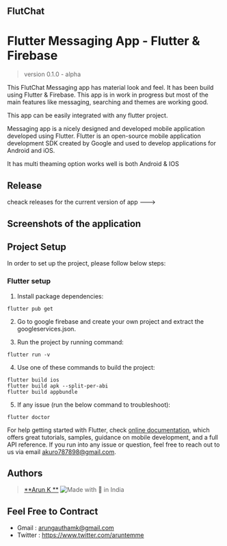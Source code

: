 ## FlutChat
# Flutter Messaging App - Flutter & Firebase

> version 0.1.0 - alpha

This FlutChat Messaging app has material look and feel. It has been build using Flutter & Firebase. This app is in work in progress but most of the main features like messaging, searching and themes are working good.

This app can be easily integrated with any flutter project.

Messaging app is a nicely designed and developed mobile application developed using Flutter. Flutter is an open-source mobile application development SDK created by Google and used to develop applications for Android and iOS.

It has multi theaming option works well is both Android & IOS


## Release
cheack releases for the current version of app --->

## Screenshots of the application 

## Project Setup

In order to set up the project, please follow below steps:

### Flutter setup

1. Install package dependencies:

```
flutter pub get
```

2. Go to google firebase and create your own project and extract the googleservices.json.


3. Run the project by running command:

```
flutter run -v
```

4. Use one of these commands to build the project:

```
flutter build ios
flutter build apk --split-per-abi
flutter build appbundle
```

5. If any issue (run the below command to troubleshoot):

```
flutter doctor
```

For help getting started with Flutter, check [online documentation](https://flutter.dev/docs), which offers great tutorials, samples, guidance on mobile development, and a full API reference. If you run into any issue or question, feel free to reach out to us via email akuro787898@gmail.com.


## Authors

>  [**Arun K **](https://github.com/aruntemme) 
![Made with 💛 in India](https://madewithlove.org.in/badge.svg)

## Feel Free to Contract

* Gmail : arungauthamk@gmail.com
* Twitter : https://www.twitter.com/aruntemme

